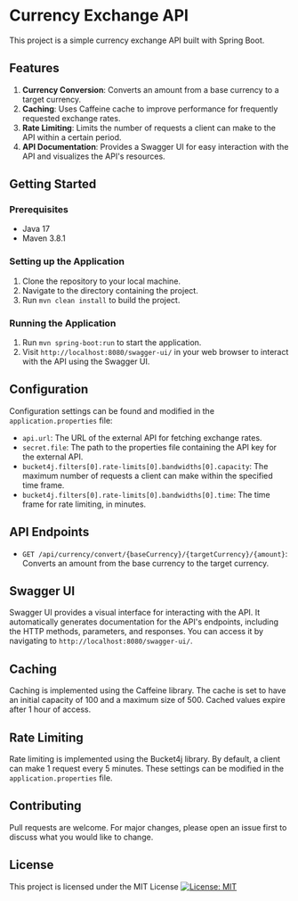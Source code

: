 # Currency Exchange API

This project is a simple currency exchange API built with Spring Boot.

## Features

1. **Currency Conversion**: Converts an amount from a base currency to a target currency.
2. **Caching**: Uses Caffeine cache to improve performance for frequently requested exchange rates.
3. **Rate Limiting**: Limits the number of requests a client can make to the API within a certain period.
4. **API Documentation**: Provides a Swagger UI for easy interaction with the API and visualizes the API's resources.

## Getting Started

### Prerequisites

- Java 17
- Maven 3.8.1

### Setting up the Application

1. Clone the repository to your local machine.
2. Navigate to the directory containing the project.
3. Run `mvn clean install` to build the project.

### Running the Application

1. Run `mvn spring-boot:run` to start the application.
2. Visit `http://localhost:8080/swagger-ui/` in your web browser to interact with the API using the Swagger UI.

## Configuration

Configuration settings can be found and modified in the `application.properties` file:

- `api.url`: The URL of the external API for fetching exchange rates.
- `secret.file`: The path to the properties file containing the API key for the external API.
- `bucket4j.filters[0].rate-limits[0].bandwidths[0].capacity`: The maximum number of requests a client can make within the specified time frame.
- `bucket4j.filters[0].rate-limits[0].bandwidths[0].time`: The time frame for rate limiting, in minutes.

## API Endpoints

- `GET /api/currency/convert/{baseCurrency}/{targetCurrency}/{amount}`: Converts an amount from the base currency to the target currency.

## Swagger UI

Swagger UI provides a visual interface for interacting with the API. It automatically generates documentation for the API's endpoints, including the HTTP methods, parameters, and responses. You can access it by navigating to `http://localhost:8080/swagger-ui/`.

## Caching

Caching is implemented using the Caffeine library. The cache is set to have an initial capacity of 100 and a maximum size of 500. Cached values expire after 1 hour of access.

## Rate Limiting

Rate limiting is implemented using the Bucket4j library. By default, a client can make 1 request every 5 minutes. These settings can be modified in the `application.properties` file.

## Contributing

Pull requests are welcome. For major changes, please open an issue first to discuss what you would like to change.

## License

This project is licensed under the MIT License
[![License: MIT](https://img.shields.io/badge/License-MIT-yellow.svg)](https://opensource.org/licenses/MIT)

